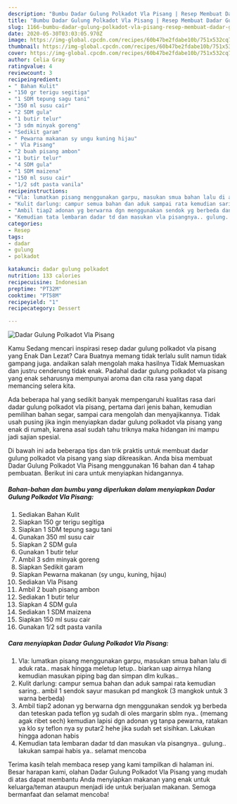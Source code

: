 ```yaml
---
description: "Bumbu Dadar Gulung Polkadot Vla Pisang | Resep Membuat Dadar Gulung Polkadot Vla Pisang Yang Lezat Sekali"
title: "Bumbu Dadar Gulung Polkadot Vla Pisang | Resep Membuat Dadar Gulung Polkadot Vla Pisang Yang Lezat Sekali"
slug: 1166-bumbu-dadar-gulung-polkadot-vla-pisang-resep-membuat-dadar-gulung-polkadot-vla-pisang-yang-lezat-sekali
date: 2020-05-30T03:03:05.970Z
image: https://img-global.cpcdn.com/recipes/60b47be2fdabe10b/751x532cq70/dadar-gulung-polkadot-vla-pisang-foto-resep-utama.jpg
thumbnail: https://img-global.cpcdn.com/recipes/60b47be2fdabe10b/751x532cq70/dadar-gulung-polkadot-vla-pisang-foto-resep-utama.jpg
cover: https://img-global.cpcdn.com/recipes/60b47be2fdabe10b/751x532cq70/dadar-gulung-polkadot-vla-pisang-foto-resep-utama.jpg
author: Celia Gray
ratingvalue: 4
reviewcount: 3
recipeingredient:
- " Bahan Kulit"
- "150 gr terigu segitiga"
- "1 SDM tepung sagu tani"
- "350 ml susu cair"
- "2 SDM gula"
- "1 butir telur"
- "3 sdm minyak goreng"
- "Sedikit garam"
- " Pewarna makanan sy ungu kuning hijau"
- " Vla Pisang"
- "2 buah pisang ambon"
- "1 butir telur"
- "4 SDM gula"
- "1 SDM maizena"
- "150 ml susu cair"
- "1/2 sdt pasta vanila"
recipeinstructions:
- "Vla: lumatkan pisang menggunakan garpu, masukan smua bahan lalu di aduk rata.. masak hingga meletup letup.. biarkan uap airnya hilang kemudian masukan piping bag dan simpan dlm kulkas.."
- "Kulit darlung: campur semua bahan dan aduk sampai rata kemudian saring.. ambil 1 sendok sayur masukan pd mangkok (3 mangkok untuk 3 warna berbeda)"
- "Ambil tiap2 adonan yg berwarna dgn menggunakan sendok yg berbeda dan teteskan pada teflon yg sudah di oles margarin sblm nya.. (memang agak ribet sech) kemudian lapisi dgn adonan yg tanpa pewarna, ratakan ya klo sy teflon nya sy putar2 hehe jika sudah set sisihkan. Lakukan hingga adonan habis"
- "Kemudian tata lembaran dadar td dan masukan vla pisangnya.. gulung.. lakukan sampai habis ya.. selamat mencoba"
categories:
- Resep
tags:
- dadar
- gulung
- polkadot

katakunci: dadar gulung polkadot 
nutrition: 133 calories
recipecuisine: Indonesian
preptime: "PT32M"
cooktime: "PT58M"
recipeyield: "1"
recipecategory: Dessert

---
```



![Dadar Gulung Polkadot Vla Pisang](https://img-global.cpcdn.com/recipes/60b47be2fdabe10b/751x532cq70/dadar-gulung-polkadot-vla-pisang-foto-resep-utama.jpg)

Kamu Sedang mencari inspirasi resep dadar gulung polkadot vla pisang yang Enak Dan Lezat? Cara Buatnya memang tidak terlalu sulit namun tidak gampang juga. andaikan salah mengolah maka hasilnya Tidak Memuaskan dan justru cenderung tidak enak. Padahal dadar gulung polkadot vla pisang yang enak seharusnya mempunyai aroma dan cita rasa yang dapat memancing selera kita.

Ada beberapa hal yang sedikit banyak mempengaruhi kualitas rasa dari dadar gulung polkadot vla pisang, pertama dari jenis bahan, kemudian pemilihan bahan segar, sampai cara mengolah dan menyajikannya. Tidak usah pusing jika ingin menyiapkan dadar gulung polkadot vla pisang yang enak di rumah, karena asal sudah tahu triknya maka hidangan ini mampu jadi sajian spesial.




Di bawah ini ada beberapa tips dan trik praktis untuk membuat dadar gulung polkadot vla pisang yang siap dikreasikan. Anda bisa membuat Dadar Gulung Polkadot Vla Pisang menggunakan 16 bahan dan 4 tahap pembuatan. Berikut ini cara untuk menyiapkan hidangannya.

<!--inarticleads1-->

##### Bahan-bahan dan bumbu yang diperlukan dalam menyiapkan Dadar Gulung Polkadot Vla Pisang:

1. Sediakan  Bahan Kulit
1. Siapkan 150 gr terigu segitiga
1. Siapkan 1 SDM tepung sagu tani
1. Gunakan 350 ml susu cair
1. Siapkan 2 SDM gula
1. Gunakan 1 butir telur
1. Ambil 3 sdm minyak goreng
1. Siapkan Sedikit garam
1. Siapkan  Pewarna makanan (sy ungu, kuning, hijau)
1. Sediakan  Vla Pisang
1. Ambil 2 buah pisang ambon
1. Sediakan 1 butir telur
1. Siapkan 4 SDM gula
1. Sediakan 1 SDM maizena
1. Siapkan 150 ml susu cair
1. Gunakan 1/2 sdt pasta vanila




<!--inarticleads2-->

##### Cara menyiapkan Dadar Gulung Polkadot Vla Pisang:

1. Vla: lumatkan pisang menggunakan garpu, masukan smua bahan lalu di aduk rata.. masak hingga meletup letup.. biarkan uap airnya hilang kemudian masukan piping bag dan simpan dlm kulkas..
1. Kulit darlung: campur semua bahan dan aduk sampai rata kemudian saring.. ambil 1 sendok sayur masukan pd mangkok (3 mangkok untuk 3 warna berbeda)
1. Ambil tiap2 adonan yg berwarna dgn menggunakan sendok yg berbeda dan teteskan pada teflon yg sudah di oles margarin sblm nya.. (memang agak ribet sech) kemudian lapisi dgn adonan yg tanpa pewarna, ratakan ya klo sy teflon nya sy putar2 hehe jika sudah set sisihkan. Lakukan hingga adonan habis
1. Kemudian tata lembaran dadar td dan masukan vla pisangnya.. gulung.. lakukan sampai habis ya.. selamat mencoba




Terima kasih telah membaca resep yang kami tampilkan di halaman ini. Besar harapan kami, olahan Dadar Gulung Polkadot Vla Pisang yang mudah di atas dapat membantu Anda menyiapkan makanan yang enak untuk keluarga/teman ataupun menjadi ide untuk berjualan makanan. Semoga bermanfaat dan selamat mencoba!
